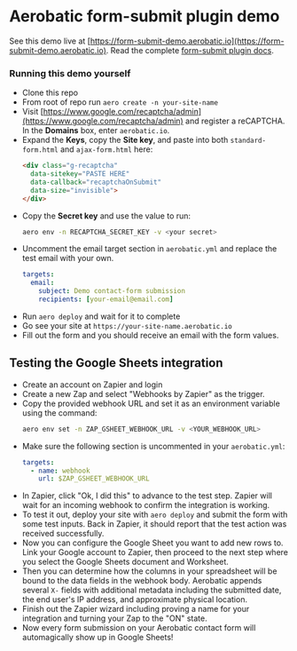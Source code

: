 # Aerobatic form-submit plugin demo

See this demo live at [https://form-submit-demo.aerobatic.io](https://form-submit-demo.aerobatic.io). Read the complete [form-submit plugin docs](https://www.aerobatic.com/docs/plugins/form-submit).

### Running this demo yourself

* Clone this repo
* From root of repo run `aero create -n your-site-name`
* Visit [https://www.google.com/recaptcha/admin](https://www.google.com/recaptcha/admin) and register a reCAPTCHA. In the **Domains** box, enter `aerobatic.io`.
* Expand the **Keys**, copy the **Site key**, and paste into both `standard-form.html` and `ajax-form.html` here:
  ~~~html
  <div class="g-recaptcha"
    data-sitekey="PASTE HERE"
    data-callback="recaptchaOnSubmit"
    data-size="invisible">
  </div>
  ~~~
* Copy the **Secret key** and use the value to run:
  ~~~sh
  aero env -n RECAPTCHA_SECRET_KEY -v <your secret>
  ~~~
* Uncomment the email target section in `aerobatic.yml` and replace the test email with your own.
  ~~~yaml
  targets:
    email:
      subject: Demo contact-form submission
      recipients: [your-email@email.com]
  ~~~
* Run `aero deploy` and wait for it to complete
* Go see your site at `https://your-site-name.aerobatic.io`
* Fill out the form and you should receive an email with the form values.

## Testing the Google Sheets integration
* Create an account on Zapier and login
* Create a new Zap and select "Webhooks by Zapier" as the trigger.
* Copy the provided webhook URL and set it as an environment variable using the command:
  ~~~sh
  aero env set -n ZAP_GSHEET_WEBHOOK_URL -v <YOUR_WEBHOOK_URL>
  ~~~
* Make sure the following section is uncommented in your `aerobatic.yml`:
  ~~~yaml
  targets:
    - name: webhook
      url: $ZAP_GSHEET_WEBHOOK_URL
  ~~~
* In Zapier, click "Ok, I did this" to advance to the test step. Zapier will wait for an incoming webhook to confirm the integration is working.
* To test it out, deploy your site with `aero deploy` and submit the form with some test inputs. Back in Zapier, it should report that the test action was received successfully.
* Now you can configure the Google Sheet you want to add new rows to. Link your Google account to Zapier, then proceed to the next step where you select the Google Sheets document and Worksheet.
* Then you can determine how the columns in your spreadsheet will be bound to the data fields in the webhook body. Aerobatic appends several `X-` fields with additional metadata including the submitted date, the end user's IP address, and approximate physical location.
* Finish out the Zapier wizard including proving a name for your integration and turning your Zap to the "ON" state.
* Now every form submission on your Aerobatic contact form will automagically show up in Google Sheets!
